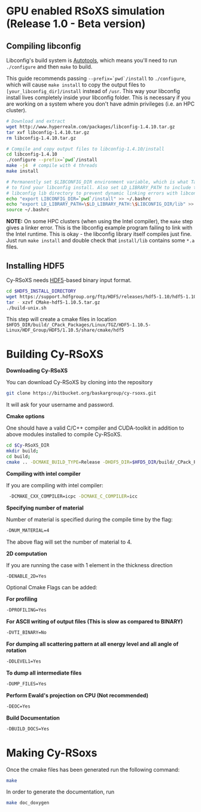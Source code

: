 GPU enabled RSoXS simulation (Release 1.0 - Beta version)
====================================
## Compiling libconfig

Libconfig's build system is [Autotools](https://www.gnu.org/software/automake/manual/html_node/Autotools-Introduction.html), which means you'll need to run `./configure` and then `make` to build.

This guide recommends passing ```--prefix=`pwd`/install``` to `./configure`, which will cause `make install` to copy the output files to `[your_libconfig_dir]/install` instead of `/usr`. This way your libconfig install lives completely inside your libconfig folder. This is necessary if you are working on a system where you don't have admin privileges (i.e. an HPC cluster).

```bash
# Download and extract
wget http://www.hyperrealm.com/packages/libconfig-1.4.10.tar.gz
tar xvf libconfig-1.4.10.tar.gz
rm libconfig-1.4.10.tar.gz

# Compile and copy output files to libconfig-1.4.10/install
cd libconfig-1.4.10
./configure --prefix=`pwd`/install
make -j4  # compile with 4 threads
make install

# Permanently set $LIBCONFIG_DIR environment variable, which is what TalyFEM uses
# to find your libconfig install. Also set LD_LIBRARY_PATH to include the
# libconfig lib directory to prevent dynamic linking errors with libconfig++.so.
echo "export LIBCONFIG_DIR=`pwd`/install" >> ~/.bashrc
echo "export LD_LIBRARY_PATH=\$LD_LIBRARY_PATH:\$LIBCONFIG_DIR/lib" >> ~/.bashrc
source ~/.bashrc
```

**NOTE:** On some HPC clusters (when using the Intel compiler), the `make` step gives a linker error. This is the libconfig example program failing to link with the Intel runtime. This is okay - the libconfig library itself compiles just fine. Just run `make install` and double check that `install/lib` contains some `*.a` files.

## Installing HDF5 

Cy-RSoXS needs [HDF5](https://en.wikipedia.org/wiki/Hierarchical_Data_Format)-based binary input format.

```bash
cd $HDF5_INSTALL_DIRECTORY
wget https://support.hdfgroup.org/ftp/HDF5/releases/hdf5-1.10/hdf5-1.10.5/src/CMake-hdf5-1.10.5.tar.gz
tar - xzvf CMake-hdf5-1.10.5.tar.gz
./build-unix.sh
```
This step will create a cmake files in location `$HFD5_DIR/build/_CPack_Packages/Linux/TGZ/HDF5-1.10.5-Linux/HDF_Group/HDF5/1.10.5/share/cmake/hdf5`


Building Cy-RSoXS 
==================

**Downloading Cy-RSoXS**

You can download Cy-RSoXS by cloning into the repository

```bash
git clone https://bitbucket.org/baskargroup/cy-rsoxs.git
```

It will ask for your username and password.

**Cmake options**

One should have a valid C/C++ compiler and CUDA-toolkit in addition to above modules installed to 
compile Cy-RSoXS.
```bash
cd $Cy-RSoXS_DIR
mkdir build; 
cd build;
cmake .. -DCMAKE_BUILD_TYPE=Release -DHDF5_DIR=$HFD5_DIR/build/_CPack_Packages/Linux/TGZ/HDF5-1.10.5-Linux/HDF_Group/HDF5/1.10.5/share/cmake/hdf5 -DDLEVEL2=Yes -DNUM_MATERIALS=4 
```

**Compiling with intel compiler**

If you are compiling with intel compiler:
```bash
 -DCMAKE_CXX_COMPILER=icpc -DCMAKE_C_COMPILER=icc
``` 

**Specifying number of material**

Number of material is specified during the compile time by the flag:
```bash
-DNUM_MATERIAL=4 
```  
The above flag will set the number of material to 4.

**2D computation**

If you are running the case with 1 element in the thickness direction

```bash
-DENABLE_2D=Yes
``` 


Optional Cmake Flags can be added:

**For profiling**
```bash
-DPROFILING=Yes
```
**For ASCII writing of output files (This is slow as compared to BINARY)**
```bash
-DVTI_BINARY=No
```
**For dumping all scattering pattern at all energy level and all angle of rotation**
```bash
-DDLEVEL1=Yes
```
**To dump all intermediate files**
```bash
-DUMP_FILES=Yes
```
**Perform Ewald's projection on CPU (Not recommended)**
```bash
-DEOC=Yes
```
**Build Documentation**
```bash
-DBUILD_DOCS=Yes
```

Making Cy-RSoxs
===============
Once the cmake files has been generated run the following command:
```bash
make 
```

In order to generate the documentation, run
```bash
make doc_doxygen
```
